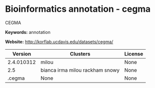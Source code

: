 # Bioinformatics annotation - cegma

CEGMA

**Keywords:** annotation

**Website:** <http://korflab.ucdavis.edu/datasets/cegma/>

| Version | Clusters | License |
| ------- | -------- | ------- |
| 2.4.010312 | milou | None |
| 2.5 | bianca irma milou rackham snowy | None |
| .cegma | None | None |
